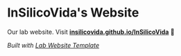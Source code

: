 
# InSilicoVida's Website
Our lab website. 
Visit **[insilicovida.github.io/InSilicoVida](https://insilicovida.github.io/InSilicoVida)** 🚀

_Built with [Lab Website Template](https://greene-lab.gitbook.io/lab-website-template-docs)_

